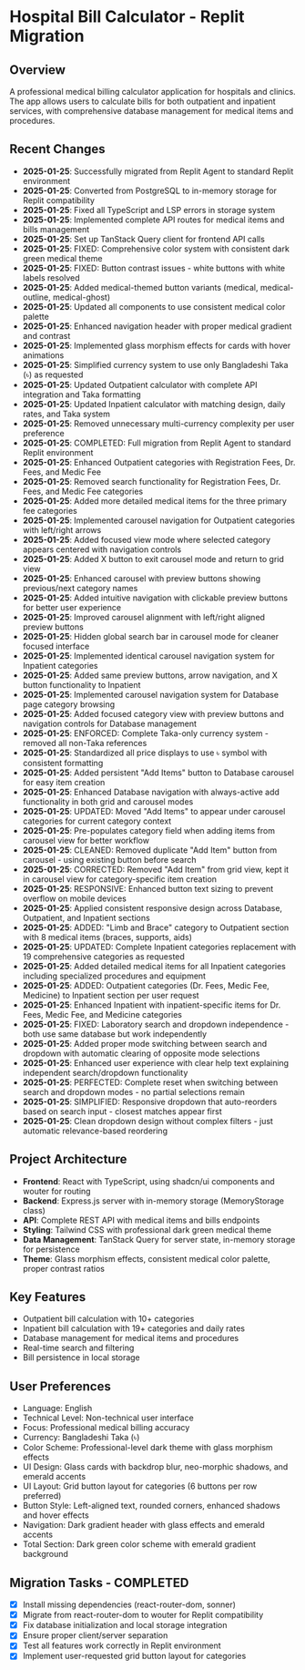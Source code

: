 # Hospital Bill Calculator - Replit Migration

## Overview
A professional medical billing calculator application for hospitals and clinics. The app allows users to calculate bills for both outpatient and inpatient services, with comprehensive database management for medical items and procedures.

## Recent Changes
- **2025-01-25**: Successfully migrated from Replit Agent to standard Replit environment
- **2025-01-25**: Converted from PostgreSQL to in-memory storage for Replit compatibility
- **2025-01-25**: Fixed all TypeScript and LSP errors in storage system
- **2025-01-25**: Implemented complete API routes for medical items and bills management
- **2025-01-25**: Set up TanStack Query client for frontend API calls
- **2025-01-25**: FIXED: Comprehensive color system with consistent dark green medical theme
- **2025-01-25**: FIXED: Button contrast issues - white buttons with white labels resolved
- **2025-01-25**: Added medical-themed button variants (medical, medical-outline, medical-ghost)
- **2025-01-25**: Updated all components to use consistent medical color palette
- **2025-01-25**: Enhanced navigation header with proper medical gradient and contrast
- **2025-01-25**: Implemented glass morphism effects for cards with hover animations
- **2025-01-25**: Simplified currency system to use only Bangladeshi Taka (৳) as requested
- **2025-01-25**: Updated Outpatient calculator with complete API integration and Taka formatting
- **2025-01-25**: Updated Inpatient calculator with matching design, daily rates, and Taka system
- **2025-01-25**: Removed unnecessary multi-currency complexity per user preference
- **2025-01-25**: COMPLETED: Full migration from Replit Agent to standard Replit environment
- **2025-01-25**: Enhanced Outpatient categories with Registration Fees, Dr. Fees, and Medic Fee
- **2025-01-25**: Removed search functionality for Registration Fees, Dr. Fees, and Medic Fee categories
- **2025-01-25**: Added more detailed medical items for the three primary fee categories
- **2025-01-25**: Implemented carousel navigation for Outpatient categories with left/right arrows
- **2025-01-25**: Added focused view mode where selected category appears centered with navigation controls
- **2025-01-25**: Added X button to exit carousel mode and return to grid view
- **2025-01-25**: Enhanced carousel with preview buttons showing previous/next category names
- **2025-01-25**: Added intuitive navigation with clickable preview buttons for better user experience
- **2025-01-25**: Improved carousel alignment with left/right aligned preview buttons
- **2025-01-25**: Hidden global search bar in carousel mode for cleaner focused interface
- **2025-01-25**: Implemented identical carousel navigation system for Inpatient categories
- **2025-01-25**: Added same preview buttons, arrow navigation, and X button functionality to Inpatient
- **2025-01-25**: Implemented carousel navigation system for Database page category browsing
- **2025-01-25**: Added focused category view with preview buttons and navigation controls for Database management
- **2025-01-25**: ENFORCED: Complete Taka-only currency system - removed all non-Taka references
- **2025-01-25**: Standardized all price displays to use ৳ symbol with consistent formatting
- **2025-01-25**: Added persistent "Add Items" button to Database carousel for easy item creation
- **2025-01-25**: Enhanced Database navigation with always-active add functionality in both grid and carousel modes
- **2025-01-25**: UPDATED: Moved "Add Items" to appear under carousel categories for current category context
- **2025-01-25**: Pre-populates category field when adding items from carousel view for better workflow
- **2025-01-25**: CLEANED: Removed duplicate "Add Item" button from carousel - using existing button before search
- **2025-01-25**: CORRECTED: Removed "Add Item" from grid view, kept it in carousel view for category-specific item creation
- **2025-01-25**: RESPONSIVE: Enhanced button text sizing to prevent overflow on mobile devices
- **2025-01-25**: Applied consistent responsive design across Database, Outpatient, and Inpatient sections
- **2025-01-25**: ADDED: "Limb and Brace" category to Outpatient section with 8 medical items (braces, supports, aids)
- **2025-01-25**: UPDATED: Complete Inpatient categories replacement with 19 comprehensive categories as requested
- **2025-01-25**: Added detailed medical items for all Inpatient categories including specialized procedures and equipment
- **2025-01-25**: ADDED: Outpatient categories (Dr. Fees, Medic Fee, Medicine) to Inpatient section per user request
- **2025-01-25**: Enhanced Inpatient with inpatient-specific items for Dr. Fees, Medic Fee, and Medicine categories
- **2025-01-25**: FIXED: Laboratory search and dropdown independence - both use same database but work independently
- **2025-01-25**: Added proper mode switching between search and dropdown with automatic clearing of opposite mode selections
- **2025-01-25**: Enhanced user experience with clear help text explaining independent search/dropdown functionality
- **2025-01-25**: PERFECTED: Complete reset when switching between search and dropdown modes - no partial selections remain
- **2025-01-25**: SIMPLIFIED: Responsive dropdown that auto-reorders based on search input - closest matches appear first
- **2025-01-25**: Clean dropdown design without complex filters - just automatic relevance-based reordering

## Project Architecture
- **Frontend**: React with TypeScript, using shadcn/ui components and wouter for routing
- **Backend**: Express.js server with in-memory storage (MemoryStorage class)
- **API**: Complete REST API with medical items and bills endpoints
- **Styling**: Tailwind CSS with professional dark green medical theme
- **Data Management**: TanStack Query for server state, in-memory storage for persistence
- **Theme**: Glass morphism effects, consistent medical color palette, proper contrast ratios

## Key Features
- Outpatient bill calculation with 10+ categories
- Inpatient bill calculation with 19+ categories and daily rates
- Database management for medical items and procedures
- Real-time search and filtering
- Bill persistence in local storage

## User Preferences
- Language: English
- Technical Level: Non-technical user interface
- Focus: Professional medical billing accuracy
- Currency: Bangladeshi Taka (৳)
- Color Scheme: Professional-level dark theme with glass morphism effects
- UI Design: Glass cards with backdrop blur, neo-morphic shadows, and emerald accents
- UI Layout: Grid button layout for categories (6 buttons per row preferred)
- Button Style: Left-aligned text, rounded corners, enhanced shadows and hover effects
- Navigation: Dark gradient header with glass effects and emerald accents
- Total Section: Dark green color scheme with emerald gradient background

## Migration Tasks - COMPLETED
- [x] Install missing dependencies (react-router-dom, sonner)
- [x] Migrate from react-router-dom to wouter for Replit compatibility
- [x] Fix database initialization and local storage integration
- [x] Ensure proper client/server separation
- [x] Test all features work correctly in Replit environment
- [x] Implement user-requested grid button layout for categories
